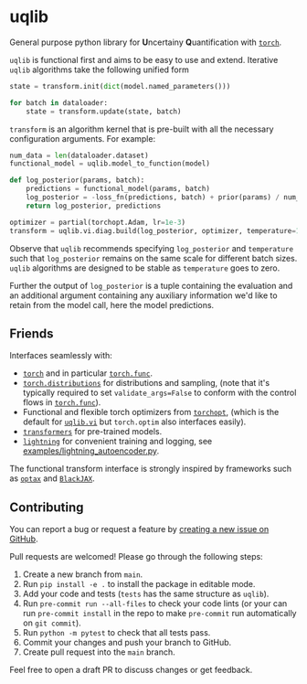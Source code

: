 # uqlib


General purpose python library for **U**ncertainy **Q**uantification with [`torch`](https://github.com/pytorch/pytorch).

`uqlib` is functional first and aims to be easy to use and extend. Iterative `uqlib` algorithms take the following unified form
```python
state = transform.init(dict(model.named_parameters()))

for batch in dataloader:
    state = transform.update(state, batch)
```

`transform` is an algorithm kernel that is pre-built with all the necessary configuration arguments. For example:
```python
num_data = len(dataloader.dataset)
functional_model = uqlib.model_to_function(model)

def log_posterior(params, batch):
    predictions = functional_model(params, batch)
    log_posterior = -loss_fn(predictions, batch) + prior(params) / num_data
    return log_posterior, predictions

optimizer = partial(torchopt.Adam, lr=1e-3)
transform = uqlib.vi.diag.build(log_posterior, optimizer, temperature=1/num_data)
```

Observe that `uqlib` recommends specifying `log_posterior` and `temperature` such that 
`log_posterior` remains on the same scale for different batch sizes. `uqlib` 
algorithms are designed to be stable as `temperature` goes to zero.

Further the output of `log_posterior` is a tuple containing the evaluation and 
an additional argument containing any auxiliary information we'd like to retain from 
the model call, here the model predictions.


## Friends

Interfaces seamlessly with:

- [`torch`](https://github.com/pytorch/pytorch) and in particular [`torch.func`](https://pytorch.org/docs/stable/func.html).
- [`torch.distributions`](https://pytorch.org/docs/stable/distributions.html) for distributions and sampling, (note that it's typically required to set `validate_args=False` to conform with the control flows in [`torch.func`](https://pytorch.org/docs/stable/func.html)).
- Functional and flexible torch optimizers from [`torchopt`](https://github.com/metaopt/torchopt), 
    (which is the default for [`uqlib.vi`](uqlib/vi/) but `torch.optim` also interfaces easily).
- [`transformers`](https://github.com/huggingface/transformers) for pre-trained models.
- [`lightning`](https://github.com/Lightning-AI/lightning) for convenient training and logging, see [examples/lightning_autoencoder.py](examples/lightning_autoencoder.py).

The functional transform interface is strongly inspired by frameworks such as 
[`optax`](https://github.com/google-deepmind/optax) and [`BlackJAX`](https://github.com/blackjax-devs/blackjax).


## Contributing

You can report a bug or request a feature by [creating a new issue on GitHub](https://github.com/normal-computing/uqlib/issues).

Pull requests are welcomed! Please go through the following steps:

1. Create a new branch from `main`.
2. Run `pip install -e .` to install the package in editable mode.
3. Add your code and tests (`tests` has the same structure as `uqlib`).
4. Run `pre-commit run --all-files` to check your code lints
(or your can run `pre-commit install` in the repo to make `pre-commit` 
run automatically on `git commit`).
5. Run `python -m pytest` to check that all tests pass.
6. Commit your changes and push your branch to GitHub.
7. Create pull request into the `main` branch.

Feel free to open a draft PR to discuss changes or get feedback.

